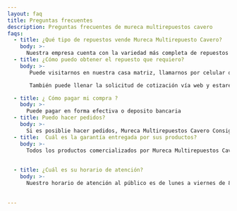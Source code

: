```yaml
---
layout: faq
title: Preguntas frecuentes 
description: Preguntas frecuentes de mureca multirepuestos cavero
faqs:
  - title: ¿Qué tipo de repuestos vende Mureca Multirepuesto Cavero?
    body: >-
      Nuestra empresa cuenta con la variedad más completa de repuestos para vehículos de todas las marcas. Amplia gama de productos, que forman parte de los diferentes sistemas de un vehículo.
  - title: ¿Cómo puedo obtener el repuesto que requiero?
    body: >-
       Puede visitarnos en nuestra casa matriz, llamarnos por celular o escribirnos por correo electrónico. Nuestros representantes de venta lo atenderán de forma personalizada.

       También puede llenar la solicitud de cotización vía web y estaremos comunicándonos con usted y gestionando su requerimiento.

  - title: ¿ Cómo pagar mi compra ?
    body: >-
      Puede pagar en forma efectiva o deposito bancaria
  - title: Puedo hacer pedidos?
    body: >-
      Si es posiblie hacer pedidos, Mureca Multirepuestos Cavero Consigue todo lo que nesecitas
  - title:  Cuál es la garantía entregada por sus productos?
    body: >-
      Todos los productos comercializados por Mureca Multirepuestos Cavero cuentan con una garantía de 6 meses a partir de la fecha de expedición de la factura.
      
      
  - title: ¿Cuál es su horario de atención?
    body: >-
      Nuestro horario de atención al público es de lunes a viernes de 8:30am a 19:00pm jornada continua, y los sábados de 9:00am a 1:00pm.
      
  
---
```


